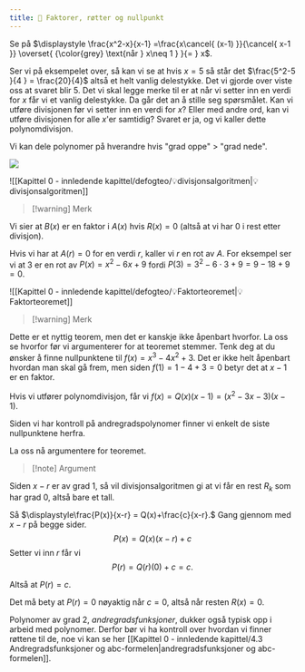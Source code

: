 ```yaml
---
title: 📄 Faktorer, røtter og nullpunkt
---
```

Se på $\displaystyle \frac{x^2-x}{x-1} =\frac{x\cancel{ (x-1) }}{\cancel{ x-1 }} \overset{ {\color{grey} \text{når } x\neq 1 } }{=  } x$.

Ser vi på eksempelet over, så kan vi se at hvis $x = 5$ så står det $\frac{5^2-5 }{4 } = \frac{20}{4}$ altså et helt vanlig delestykke. Det vi gjorde over viste oss at svaret blir $5$. Det vi skal legge merke til er at når vi setter inn en verdi for $x$ får vi et vanlig delestykke. Da går det an å stille seg spørsmålet. Kan vi utføre divisjonen før vi setter inn en verdi for $x$? Eller med andre ord, kan vi utføre divisjonen for alle $x$'er samtidig? Svaret er ja, og vi kaller dette polynomdivisjon.

Vi kan dele polynomer på hverandre hvis "grad oppe" > "grad nede".

![](/Files/polydivi.svg)

![[Kapittel 0 - innledende kapittel/defogteo/💡divisjonsalgoritmen|💡divisjonsalgoritmen]]


> [!warning] Merk  
>  
Vi sier at $B(x)$ er en faktor i $A(x)$ hvis $R(x) = 0$ (altså at vi har 0 i rest etter divisjon).

Hvis vi har at $A(r) = 0$ for en verdi $r$, kaller vi $r$ en rot av $A$. For eksempel ser vi at $3$ er en rot av $P(x)= x^2-6x+9$ fordi $P(3) = 3^2-6\cdot3+9 = 9 -18+9 = 0$.

![[Kapittel 0 - innledende kapittel/defogteo/💡Faktorteoremet|💡Faktorteoremet]]

> [!warning] Merk 
> 

Dette er et nyttig teorem, men det er kanskje ikke åpenbart hvorfor. La oss se hvorfor før vi argumenterer for at teoremet stemmer. Tenk deg at du ønsker å finne nullpunktene til $f(x)=x^3-4x^2+3$. Det er ikke helt åpenbart hvordan man skal gå frem, men siden $f(1) = 1-4+3 = 0$ betyr det at $x-1$ er en faktor. 

Hvis vi utfører polynomdivisjon, får vi $f(x)=Q(x)(x-1)=(x^2-3x-3)(x-1)$. 

Siden vi har kontroll på andregradspolynomer finner vi enkelt de siste nullpunktene herfra.

La oss nå argumentere for teoremet.

> [!note] Argument 
> 

Siden $x-r$ er av grad $1$, så vil divisjonsalgoritmen gi at vi får en rest $R_k$ som har grad 0, altså bare et tall.

Så $\displaystyle\frac{P(x)}{x-r} = Q(x)+\frac{c}{x-r}.$ Gang gjennom med $x-r$ på begge sider.
$$
P(x) = Q(x)(x-r)+ c
$$ 
Setter vi inn $r$ får vi
$$
P(r) = Q(r)(0) + c = c.
$$

 Altså at $P(r) = c$. 

Det må bety at $P(r) = 0$ nøyaktig når $c = 0$, altså når resten $R(x) = 0$.

Polynomer av grad 2, *andregradsfunksjoner*, dukker også typisk opp i arbeid med polynomer. Derfor bør vi ha kontroll over hvordan vi finner røttene til de, noe vi kan se her [[Kapittel 0 - innledende kapittel/4.3 Andregradsfunksjoner og abc-formelen|andregradsfunksjoner og abc-formelen]].